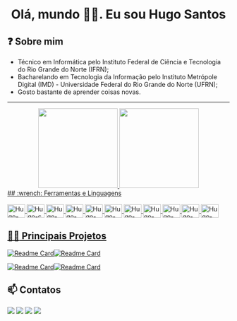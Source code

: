 # <center>Olá, mundo :raising_hand_man:. Eu sou Hugo Santos</center>

## :question: Sobre mim

* Técnico em Informática pelo Instituto Federal de Ciência e Tecnologia do Rio Grande do Norte (IFRN);
* Bacharelando em Tecnologia da Informação pelo Instituto Metrópole Digital (IMD) - Universidade Federal do Rio Grande do Norte (UFRN);
* Gosto bastante de aprender coisas novas.

---

<div align="center">
  <a href="https://www.linkedin.com/in/hugo-santos-384190221/">
  <img height="180em" src="https://github-readme-stats.vercel.app/api?username=hugofsantos&show_icons=true&theme=dark&include_all_commits=true&count_private=true"/>
  <img height="180em" src="https://github-readme-stats.vercel.app/api/top-langs/?username=hugofsantos&layout=compact&langs_count=7&theme=dark"/>
</div>
## :wrench: Ferramentas e Linguagens
<div style="display: inline_block"><br>
  <img align="center" alt="Hugo-java" height="30" width="40" src="https://cdn.jsdelivr.net/gh/devicons/devicon/icons/java/java-original.svg">
  <img align="center" alt="Hugo-c" height="30" width="40" src="https://cdn.jsdelivr.net/gh/devicons/devicon/icons/c/c-original.svg">
  <img align="center" alt="Hugo-php" height="30" width="40" src="https://cdn.jsdelivr.net/gh/devicons/devicon/icons/php/php-original.svg">
  <img align="center" alt="Hugo-python" height="30" width="40" src="https://cdn.jsdelivr.net/gh/devicons/devicon/icons/python/python-original.svg">
  <img align="center" alt="Hugo-javascript" height="30" width="40" src="https://cdn.jsdelivr.net/gh/devicons/devicon/icons/javascript/javascript-original.svg">
  <img align="center" alt="Hugo-html" height="30" width="40" src="https://cdn.jsdelivr.net/gh/devicons/devicon/icons/html5/html5-original.svg">
  <img align="center" alt="Hugo-css" height="30" width="40" src="https://cdn.jsdelivr.net/gh/devicons/devicon/icons/css3/css3-original.svg">
   <img align="center" alt="Hugo-bootstrap" height="30" width="40" src="https://cdn.jsdelivr.net/gh/devicons/devicon/icons/bootstrap/bootstrap-original.svg"> 
   <img align="center" alt="Hugo-mysql" height="30" width="40" src="https://cdn.jsdelivr.net/gh/devicons/devicon/icons/mysql/mysql-original.svg"> 
   <img align="center" alt="Hugo-postgre" height="30" width="40" src="https://cdn.jsdelivr.net/gh/devicons/devicon/icons/postgresql/postgresql-plain.svg"> 
   <img align="center" alt="Hugo-git" height="30" width="40" src="https://cdn.jsdelivr.net/gh/devicons/devicon/icons/git/git-original.svg"> 
</div>


## :man_technologist: Principais Projetos

[![Readme Card](https://github-readme-stats.vercel.app/api/pin/?username=Carlos1999&repo=Network_Analysis_Spotify_Playlists&theme=dark)](https://github.com/Carlos1999/Network_Analysis_Spotify_Playlists)[![Readme Card](https://github-readme-stats.vercel.app/api/pin/?username=kleysonfmadruga&repo=swed&theme=dark)](https://github.com/kleysonfmadruga/swed)

[![Readme Card](https://github-readme-stats.vercel.app/api/pin/?username=carlos1999&repo=Network_Analysis_Malha_Aerea_Brasileira&theme=dark)](https://github.com/Carlos1999/Network_Analysis_Malha_Aerea_Brasileira)[![Readme Card](https://github-readme-stats.vercel.app/api/pin/?username=hugofsantos&repo=bot_ocma_itp&theme=dark)](https://github.com/hugofsantos/bot_ocma_itp)


## :mailbox: Contatos

<div> 
  <a href="mailto:hf.santos2332@gmail.com" target="_blank"><img src="https://img.shields.io/badge/Gmail-D14836?style=for-the-badge&logo=gmail&logoColor=white" target="_blank"></a>
  <a href="https://www.instagram.com/hugo_fsantos16/" target="_blank"><img src="https://img.shields.io/badge/Instagram-E4405F?style=for-the-badge&logo=instagram&logoColor=white" target="_blank"></a>
  <a href="https://www.linkedin.com/in/hugo-santos-384190221/" target="_blank"><img src="https://img.shields.io/badge/LinkedIn-0077B5?style=for-the-badge&logo=linkedin&logoColor=white" target="_blank"></a>
  <a href="https://medium.com/@hf.santos2332" target="_blank"><img src="https://img.shields.io/badge/Medium-12100E?style=for-the-badge&logo=medium&logoColor=white" target="_blank"></a>
</div>